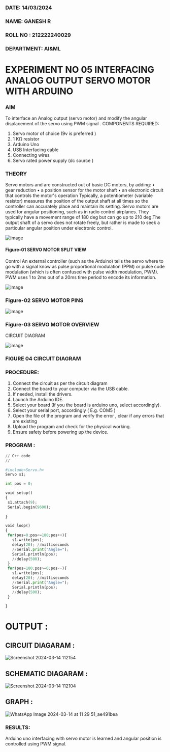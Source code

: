 ###  DATE: 14/03/2024

###  NAME: GANESH R 
###  ROLL NO : 212222240029
###  DEPARTMENT: AI&ML


# EXPERIMENT NO 05 INTERFACING ANALOG OUTPUT SERVO MOTOR WITH ARDUINO

### AIM
To interface an Analog output (servo motor) and modify the angular displacement of the servo using PWM signal .
COMPONENTS REQUIRED:
1.	Servo motor of choice (9v is preferred )
2.	1 KΩ resistor 
3.	Arduino Uno 
4.	USB Interfacing cable 
5.	Connecting wires 
6.	Servo rated power supply (dc source )


### THEORY
Servo motors and are constructed out of basic DC motors, by adding:
•	 gear reduction
•	 a position sensor for the motor shaft
•	 an electronic circuit that controls the motor's operation
Typically, a potentiometer (variable resistor) measures the position of the output shaft at all times so the controller can accurately place and maintain its setting.
Servo motors are used for angular positioning, such as in radio control airplanes.  They typically have a movement range of 180 deg but can go up to 210 deg.The output shaft of a servo does not rotate freely, but rather is made to seek a particular angular position under electronic control. 


![image](https://user-images.githubusercontent.com/36288975/163544439-1f477927-fcd4-42f0-9ce4-c863fdbf1210.png)



#### Figure-01 SERVO MOTOR SPLIT VIEW 
Control 
An external controller (such as the Arduino) tells the servo where to go with a signal know as pulse proportional modulation (PPM) or pulse code modulation (which is often confused with pulse width modulation, PWM). PWM uses 1 to 2ms out of a 20ms time period to encode its information.
 
 
 ![image](https://user-images.githubusercontent.com/36288975/163544482-3027136f-7135-4f3d-a23f-8dc2fe04194d.png)

### Figure-02 SERVO MOTOR PINS

 ![image](https://user-images.githubusercontent.com/36288975/163544513-ca497421-e6ba-4f91-871f-5cfba77f22a8.png)


### Figure-03 SERVO MOTOR OVERVIEW 

 


 





CIRCUIT DIAGRAM
 
 
 ![image](https://user-images.githubusercontent.com/36288975/163544618-6eb8a7b5-7f1a-428a-8d9f-fd899b145efb.png)

### FIGURE 04 CIRCUIT DIAGRAM

### PROCEDURE:
1.	Connect the circuit as per the circuit diagram 
2.	Connect the board to your computer via the USB cable.
3.	If needed, install the drivers.
4.	Launch the Arduino IDE.
5.	Select your board (If you the board is arduino uno, select accordingly).
6.	Select your serial port, accordingly ( E.g. COM5 )
7.	Open the file of the program  and verify the error , clear if any errors that are existing 
8.	Upload the program and check for the physical working. 
9.	Ensure safety before powering up the device.


### PROGRAM :
 ```PYTHON
// C++ code
//

#include<Servo.h>
Servo s1;

int pos = 0;

void setup()
{
  s1.attach(9);
  Serial.begin(9600);
  
}

void loop()
{
  for(pos=0;pos<=180;pos++){
    s1.write(pos);
    delay(20); //milliseconds
    //Serial.print("Angle=");
    Serial.println(pos);
    //delay(500);
  }
  for(pos=180;pos>=0;pos--){
    s1.write(pos);
    delay(20); //milliseconds
    //Serial.print("Angle=");
    Serial.println(pos);
    //delay(500);
  }
  
}
```
# OUTPUT :
## CIRCUIT DIAGARAM :
![Screenshot 2024-03-14 112154](https://github.com/ganesha360/EXPERIMENT-NO--05-INTERFACING-ANALOG-OUTPUT-SERVO-MOTOR-WITH-ARDUINO-/assets/120884552/eea16f32-57d8-47f0-9487-fa4fade85472)

## SCHEMATIC DIAGARAM :
![Screenshot 2024-03-14 112104](https://github.com/ganesha360/EXPERIMENT-NO--05-INTERFACING-ANALOG-OUTPUT-SERVO-MOTOR-WITH-ARDUINO-/assets/120884552/5c36c27e-b6e3-44d1-a5d1-d25429b85f45)

## GRAPH :
![WhatsApp Image 2024-03-14 at 11 29 51_ae491bea](https://github.com/ganesha360/EXPERIMENT-NO--05-INTERFACING-ANALOG-OUTPUT-SERVO-MOTOR-WITH-ARDUINO-/assets/120884552/f88c02d4-a750-494b-8e41-49ee5b4a8fb4)








### RESULTS: 
Arduino uno interfacing with servo motor is learned and angular position is controlled using PWM signal.
